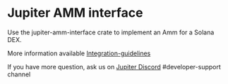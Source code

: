 # Jupiter AMM interface

Use the jupiter-amm-interface crate to implement an Amm for a Solana DEX.

More information available [Integration-guidelines](https://station.jup.ag/docs/projects-and-dexes/integration-guidelines)

If you have more question, ask us on [Jupiter Discord](https://discord.gg/jup) #developer-support channel
